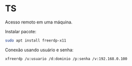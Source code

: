# TS

Acesso remoto em uma máquina.

Instalar pacote:

```bash
sudo apt install freerdp-x11
```

Conexão usando usuário e senha:

```bash
xfreerdp /u:usuario /d:dominio /p:senha /v:192.168.0.100
```
